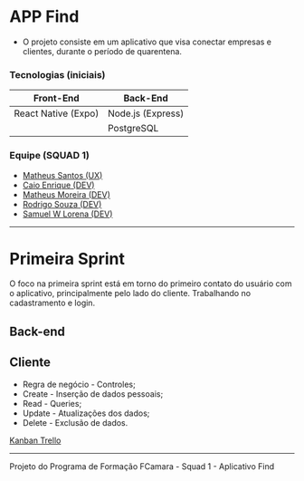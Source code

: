 # APP Find


* O projeto consiste em um aplicativo que visa conectar empresas e clientes, durante o período de quarentena.



### Tecnologias (iniciais)

|      Front-End      |       Back-End      |
|-------------------- |---------------------|
| React Native (Expo) |  Node.js (Express)  |         
|                     |     PostgreSQL      |


 
### Equipe (SQUAD 1)

- [Matheus Santos (UX)](https://www.linkedin.com/in/matheus-santos-7347421a1/)
- [Caio Enrique (DEV)](https://github.com/100f)
- [Matheus Moreira (DEV)](https://github.com/matheus-moreira7581)
- [Rodrigo Souza (DEV)](https://github.com/rodrigoscruz)
- [Samuel W Lorena (DEV)](https://github.com/SamukaWenceslau)


---
# Primeira Sprint

O foco na primeira sprint está em torno do primeiro contato do usuário com o aplicativo, principalmente pelo lado do cliente. Trabalhando no cadastramento e login.


## Back-end

## Cliente
- Regra de negócio - Controles; 
- Create - Inserção de dados pessoais;
- Read - Queries; 
- Update - Atualizações dos dados;
- Delete - Exclusão de dados.

 [Kanban Trello](https://trello.com/b/Y9fmF1ye/find) 

---
Projeto do Programa de Formação FCamara - Squad 1 - Aplicativo Find
